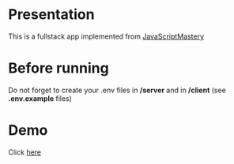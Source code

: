 # Presentation

This is a fullstack app implemented from [JavaScriptMastery](https://youtu.be/VsUzmlZfYNg)

# Before running

Do not forget to create your .env files in **/server** and in **/client** (see **.env.example** files)

# Demo

Click [here](https://memories-gobwah.vercel.app/)
